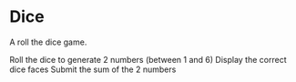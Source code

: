 # Dice
A roll the dice game.

Roll the dice to generate 2 numbers (between 1 and 6)
Display the correct dice faces
Submit the sum of the 2 numbers
